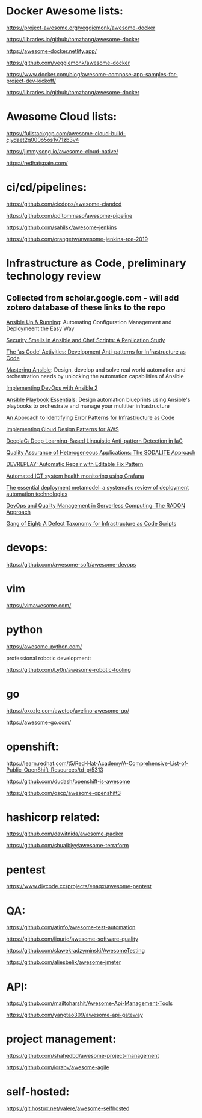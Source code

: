 # Docker Awesome lists:

https://project-awesome.org/veggiemonk/awesome-docker

https://libraries.io/github/tomzhang/awesome-docker

https://awesome-docker.netlify.app/

https://github.com/veggiemonk/awesome-docker

https://www.docker.com/blog/awesome-compose-app-samples-for-project-dev-kickoff/

https://libraries.io/github/tomzhang/awesome-docker


# Awesome Cloud lists:

https://fullstackgcp.com/awesome-cloud-build-cjydaet2g000o5os1v71zb3v4

https://jimmysong.io/awesome-cloud-native/

https://redhatspain.com/


# ci/cd/pipelines:

https://github.com/cicdops/awesome-ciandcd

https://github.com/pditommaso/awesome-pipeline

https://github.com/sahilsk/awesome-jenkins

https://github.com/orangetw/awesome-jenkins-rce-2019


# Infrastructure as Code, preliminary technology review

## Collected from scholar.google.com - will add zotero database of these links to the repo

[Ansible Up & Running](https://books.google.com/books?hl=en&lr=&id=h5YtDwAAQBAJ&oi=fnd&pg=PP1&dq=ansible+patterns&ots=MKmh0mYS_Q&sig=0JV7Akw6PZ2M1EtRP-vGzDsN8jw#v=onepage&q=ansible%20patterns&f=false): Automating Configuration Management and Deploymeent the Easy Way

[Security Smells in Ansible and Chef Scripts: A Replication Study](https://arxiv.org/pdf/1907.07159.pdf)

[The ‘as Code’ Activities: Development Anti-patterns for Infrastructure as Code](https://arxiv.org/pdf/2006.00177.pdf)

[Mastering Ansible](https://books.google.com/books?hl=en&lr=&id=bvSoCwAAQBAJ&oi=fnd&pg=PP1&dq=ansible+patterns&ots=NhchwR9c55&sig=aJFN5bYcBK1VxnU9feFsJawN6uA#v=onepage&q=ansible%20patterns&f=false): Design, develop and solve real world automation and orchestration needs by unlocking the automation capabilities of Ansible

[Implementing DevOps with Ansible 2](https://books.google.com/books?hl=en&lr=&id=3-ZDDwAAQBAJ&oi=fnd&pg=PP1&dq=ansible+patterns&ots=hsPDMtJmg6&sig=rUWwdmRNKkOBGi0UZPhNfPubli8#v=onepage&q=ansible%20patterns&f=false)

[Ansible Playbook Essentials](https://profitbox.info/wp-content/uploads/2018/02/ansible_playbook_essentials.pdf): Design automation blueprints using Ansible's playbooks to orchestrate and manage your multitier infrastructure

[An Approach to Identifying Error Patterns for
Infrastructure as Code](https://www.researchgate.net/profile/Wei-Chen-350/publication/329064339_An_Approach_to_Identifying_Error_Patterns_for_Infrastructure_as_Code/links/5e4e421f458515072dabb96c/An-Approach-to-Identifying-Error-Patterns-for-Infrastructure-as-Code.pdf)

[Implementing Cloud Design Patterns for AWS](https://books.google.com/books?hl=en&lr=&id=xF7CCAAAQBAJ&oi=fnd&pg=PP1&dq=%22ansible%22+%22patterns%22&ots=jqlk8HjvcD&sig=ISvn1scMyMd7t4v_WnxsFxI5tR8#v=onepage&q=%22ansible%22%20%22patterns%22&f=false)

[DeepIaC: Deep Learning-Based Linguistic Anti-pattern Detection in IaC](https://arxiv.org/pdf/2009.10801.pdf)

[Quality Assurance of Heterogeneous Applications: The SODALITE Approach](https://arxiv.org/pdf/2003.11350.pdf)

[DEVREPLAY: Automatic Repair with Editable Fix Pattern](https://arxiv.org/pdf/2005.11040.pdf)

[Automated ICT system health monitoring using Grafana](https://www.theseus.fi/bitstream/handle/10024/348544/Thesis_Fadhil_Sharif.pdf?sequence=2)

[The essential deployment metamodel: a systematic review of deployment automation technologies](https://link.springer.com/article/10.1007/s00450-019-00412-x)

[DevOps and Quality Management in Serverless Computing: The RADON Approach](https://pure.uvt.nl/ws/portalfiles/portal/48530078/_ESOCC_DevOps_and_Quality_Management_in_Serverless_Computing_The_RADON_Approach.pdf)

[Gang of Eight: A Defect Taxonomy for Infrastructure as Code Scripts](http://chrisparnin.me/pdf/GangOfEight.pdf)

# devops:

https://github.com/awesome-soft/awesome-devops


# vim

https://vimawesome.com/


# python

https://awesome-python.com/

professional robotic development:

https://github.com/Ly0n/awesome-robotic-tooling


# go

https://oxozle.com/awetop/avelino-awesome-go/

https://awesome-go.com/


# openshift:

https://learn.redhat.com/t5/Red-Hat-Academy/A-Comprehensive-List-of-Public-OpenShift-Resources/td-p/5313

https://github.com/dudash/openshift-is-awesome

https://github.com/oscp/awesome-openshift3


# hashicorp related:

https://github.com/dawitnida/awesome-packer

https://github.com/shuaibiyy/awesome-terraform


# pentest

https://www.diycode.cc/projects/enaqx/awesome-pentest


# QA:

https://github.com/atinfo/awesome-test-automation

https://github.com/ligurio/awesome-software-quality

https://github.com/slawekradzyminski/AwesomeTesting

https://github.com/aliesbelik/awesome-jmeter


# API:

https://github.com/mailtoharshit/Awesome-Api-Management-Tools

https://github.com/yangtao309/awesome-api-gateway


# project management:

https://github.com/shahedbd/awesome-project-management

https://github.com/lorabv/awesome-agile


# self-hosted:

https://git.hostux.net/valere/awesome-selfhosted


